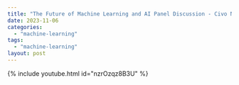 ```yaml
---
title: "The Future of Machine Learning and AI Panel Discussion - Civo Navigate Europe 23"
date: 2023-11-06
categories: 
  - "machine-learning"
tags: 
  - "machine-learning"
layout: post
---
```


{% include youtube.html id="nzrOzqz8B3U" %}
